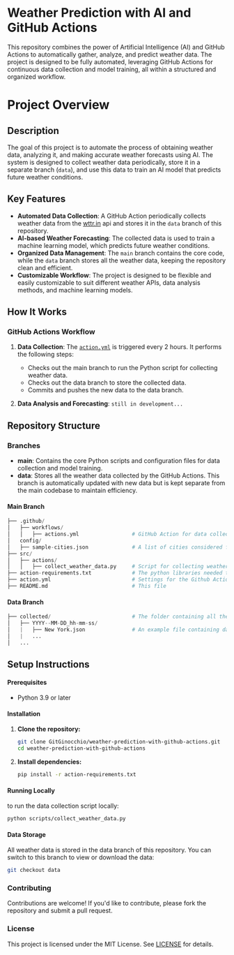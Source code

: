 # Weather Prediction with AI and GitHub Actions

This repository combines the power of Artificial Intelligence (AI) and GitHub Actions to automatically gather, analyze, and predict weather data. The project is designed to be fully automated, leveraging GitHub Actions for continuous data collection and model training, all within a structured and organized workflow.

# Project Overview

## Description

The goal of this project is to automate the process of obtaining weather data, analyzing it, and making accurate weather forecasts using AI. The system is designed to collect weather data periodically, store it in a separate branch (`data`), and use this data to train an AI model that predicts future weather conditions.

## Key Features

- **Automated Data Collection**: A GitHub Action periodically collects weather data from the [wttr.in]() api and stores it in the `data` branch of this repository.
- **AI-based Weather Forecasting**: The collected data is used to train a machine learning model, which predicts future weather conditions.
- **Organized Data Management**: The `main` branch contains the core code, while the `data` branch stores all the weather data, keeping the repository clean and efficient.
- **Customizable Workflow**: The project is designed to be flexible and easily customizable to suit different weather APIs, data analysis methods, and machine learning models.

## How It Works
### GitHub Actions Workflow
1. **Data Collection**: The [`action.yml`](.github\workflows\actions.yml) is triggered every 2 hours. It performs the following steps:

    - Checks out the main branch to run the Python script for collecting weather data.
    - Checks out the data branch to store the collected data.
    - Commits and pushes the new data to the data branch.
2. **Data Analysis and Forecasting**: `still in development...`
    <!-- An optional GitHub Action (examine-data.yml) can be set up to analyze the data and generate weather forecasts based on the collected data. -->

## Repository Structure

### Branches

- **main**: Contains the core Python scripts and configuration files for data collection and model training.
- **data**: Stores all the weather data collected by the GitHub Actions. This branch is automatically updated with new data but is kept separate from the main codebase to maintain efficiency.

#### Main Branch

```python
├── .github/
│   ├── workflows/
│   │   ├── actions.yml                 # GitHub Action for data collection and for data analyzing (optional)
│   config/
│   ├── sample-cities.json              # A list of cities considered for data collection
├── src/
│   ├── actions/
│   │   ├── collect_weather_data.py     # Script for collecting weather data
├── action-requirements.txt             # The python libraries needed to launch the GitHub Action
├── action.yml                          # Settings for the Github Action
├── README.md                           # This file
```

#### Data Branch

```python
├── collected/                          # The folder containing all the data collected up to now, saved in folders, and divided by city
│   ├── YYYY--MM-DD_hh-mm-ss/
│   |   ├── New York.json               # An example file containing data in json format
│   |   ...
│   ...
```

## Setup Instructions

#### Prerequisites

- Python 3.9 or later

#### Installation

1. **Clone the repository:**

   ```bash
   git clone GitGinocchio/weather-prediction-with-github-actions.git
   cd weather-prediction-with-github-actions
   ```

2. **Install dependencies:**

    ```bash
    pip install -r action-requirements.txt
    ```
<!-- 
3. **Configure GitHub Actions:**

   The data collection workflow (```.github\workflows\actions.yml```) is already configured to run every 4 hours. 
   You can customize the schedule by modifying the cron expression.
   The default cron is: ```0 0/2 * * *``` see [Crons Explanation](https://crontab.guru/#0_0/2_*_*_*) for help
-->

#### Running Locally
    
to run the data collection script locally:
```bash
python scripts/collect_weather_data.py
```
#### Data Storage

All weather data is stored in the data branch of this repository. You can switch to this branch to view or download the data:
```bash
git checkout data
```



### Contributing
Contributions are welcome! If you'd like to contribute, please fork the repository and submit a pull request.

### License
This project is licensed under the MIT License. See [LICENSE](LICENSE) for details.